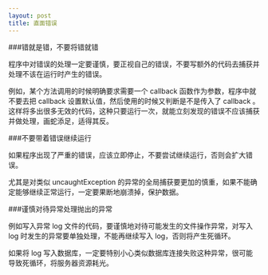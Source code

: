 ```yaml
---
layout: post
title: 直面错误
---
```


###错就是错，不要将错就错

程序中对错误的处理一定要谨慎，要正视自己的错误，不要写额外的代码去捕获并处理不该在运行时产生的错误。

例如，某个方法调用的时候明确要求需要一个 callback 函数作为参数，程序中就不要去把 callback 设置默认值，然后使用的时候又判断是不是传入了 callback 。
这样将多出很多无效的代码，这种只要运行一次，就能立刻发现的错误不应该捕获并做处理，画蛇添足，适得其反。

###不要带着错误继续运行

如果程序出现了严重的错误，应该立即停止，不要尝试继续运行，否则会扩大错误。

尤其是对类似 uncaughtException 的异常的全局捕获要更加的慎重，如果不能确定能够继续正常运行，一定要果断地崩溃掉，保护数据。

###谨慎对待异常处理抛出的异常

例如写入异常 log 文件的代码，要谨慎地对待可能发生的文件操作异常，对写入 log 时发生的异常要单独处理，不能再继续写入 log，否则将产生死循环。

如果将 log 写入数据库，一定要特别小心类似数据库连接失败这种异常，很可能导致死循环，将服务器资源耗光。


